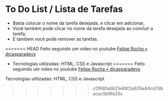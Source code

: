 # To Do List / Lista de Tarefas

-   Basta colocar o nome da tarefa desejada, e clicar em adicionar,
-   Você também pode clicar no nome da tarefa desejada ao concluir a tarefa,
-   E também você pode remover as tarefas.

<<<<<<< HEAD
   Feito seguindo um video no youtube [Felipe Rocha • dicasparadevs](https://www.youtube.com/c/dicasparadevs)

-   Tecnologias utilizadas: HTML, CSS e Javascript
=======
   Feito seguindo um video no youtube [Felipe Rocha • dicasparadevs](https://www.youtube.com/watch?v=0bNeKAzVvlE)

   Tecnologias utilizadas: HTML, CSS e Javascript
>>>>>>> c0f66fa8621e88f2a635e84cd7dbacac5b9fa35c
